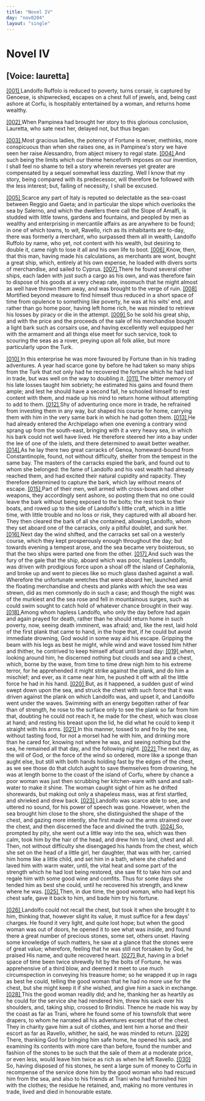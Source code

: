 ```yaml
---
title: "Novel IV"
day: "nov0204"
layout: "single"
---
```

<div id="nov0204" type="novella" who="lauretta">
 <h1>
  Novel IV
 </h1>
 <p>
  <h2>
   [Voice: lauretta]
  </h2>
 </p>
 <argument>
  <p>
   <a href="{{ site.baseurl }}itDecameron/nov0204#p02040001">
    [001]
   </a>
   Landolfo Ruffolo is reduced to poverty, turns corsair, is
 captured by Genoese, is shipwrecked, escapes on a
 chest full of jewels, and, being cast ashore at Corfu,
 is hospitably entertained by a woman, and returns
 home wealthy.
  </p>
 </argument>
 <div3 type="commentary" who="author">
  <p>
   <a href="{{ site.baseurl }}itDecameron/nov0204#p02040002">
    [002]
   </a>
   When
   Pampinea had brought her story to this glorious conclusion,
 Lauretta, who sate next her, delayed not, but thus began:
  </p>
 </div3>
 <div3 type="commentary" who="lauretta">
  <p>
   <a href="{{ site.baseurl }}itDecameron/nov0204#p02040003">
    [003]
   </a>
   Most gracious ladies, the potency of Fortune is never, methinks,
 more conspicuous than when she raises one, as in Pampinea's story
 we have seen her raise Alessandro, from abject misery to regal state.
   <a href="{{ site.baseurl }}itDecameron/nov0204#p02040004">
    [004]
   </a>
   And such being the limits which our theme henceforth imposes on
 our invention, I shall feel no shame to tell a story wherein reverses
 yet greater are compensated by a sequel somewhat less dazzling.
 Well I know that my story, being compared with its predecessor,
 will therefore be followed with the less interest; but, failing of
 necessity, I shall be excused.
  </p>
 </div3>
 <p>
  <a href="{{ site.baseurl }}itDecameron/nov0204#p02040005">
   [005]
  </a>
  Scarce any part of Italy is reputed so delectable as the sea-coast
 between Reggio and Gaeta; and in particular the slope which overlooks
 the sea by Salerno, and which the dwellers there call the Slope
 of Amalfi, is studded with little towns, gardens and fountains, and
 peopled by men as wealthy and enterprising in mercantile affairs as
 are anywhere to be found; in one of which towns, to wit, Ravello,
 rich as its inhabitants are to-day, there was formerly a merchant,
 who surpassed them all in wealth, Landolfo Ruffolo by name, who
 yet, not content with his wealth, but desiring to double it, came
      nigh to lose it all and his own life to boot.
  <a href="{{ site.baseurl }}itDecameron/nov0204#p02040006">
   [006]
  </a>
  Know, then, that this
 man, having made his calculations, as merchants are wont, bought a
  great ship, which, entirely at his own expense, he loaded with divers
 sorts of merchandise, and sailed to Cyprus.
  <a href="{{ site.baseurl }}itDecameron/nov0204#p02040007">
   [007]
  </a>
  There he found several
 other ships, each laden with just such a cargo as his own, and was
 therefore fain to dispose of his goods at a very cheap rate, insomuch
 that he might almost as well have thrown them away, and was
 brought to the verge of ruin.
  <a href="{{ site.baseurl }}itDecameron/nov0204#p02040008">
   [008]
  </a>
  Mortified beyond measure to find
 himself thus reduced in a short space of time from opulence to something
 like poverty, he was at his wits' end, and rather than go home
 poor, having left home rich, he was minded to retrieve his losses by
 piracy or die in the attempt.
  <a href="{{ site.baseurl }}itDecameron/nov0204#p02040009">
   [009]
  </a>
  So he sold his great ship, and with the
 price and the proceeds of the sale of his merchandise bought a light
 bark such as corsairs use, and having excellently well equipped her
 with the armament and all things else meet for such service, took to
 scouring the seas as a rover, preying upon all folk alike, but more
 particularly upon the Turk.
 </p>
 <p>
  <a href="{{ site.baseurl }}itDecameron/nov0204#p02040010">
   [010]
  </a>
  In this enterprise he was more favoured by Fortune than in
 his trading adventures. A year had scarce gone by before he had
 taken so many ships from the Turk that not only had he recovered
 the fortune which he had lost in trade, but was well on the way
 to doubling it.
  <a href="{{ site.baseurl }}itDecameron/nov0204#p02040011">
   [011]
  </a>
  The bitter memory of his late losses taught him
 sobriety; he estimated his gains and found them ample; and lest
 he should have a second fall, he schooled himself to rest content
 with them, and made up his mind to return home without attempting
 to add to them.
  <a href="{{ site.baseurl }}itDecameron/nov0204#p02040012">
   [012]
  </a>
  Shy of adventuring once more in trade, he
 refrained from investing them in any way, but shaped his course
 for home, carrying them with him in the very same bark in which
 he had gotten them.
  <a href="{{ site.baseurl }}itDecameron/nov0204#p02040013">
   [013]
  </a>
  He had already entered the Archipelago when
 one evening a contrary wind sprang up from the south-east, bringing
 with it a very heavy sea, in which his bark could not well have lived.
 He therefore steered her into a bay under the lee of one of the
 islets, and there determined to await better weather.
  <a href="{{ site.baseurl }}itDecameron/nov0204#p02040014">
   [014]
  </a>
  As he lay
 there two great carracks of Genoa, homeward-bound from Constantinople,
 found, not without difficulty, shelter from the tempest
 in the same bay. The masters of the carracks espied the bark, and
 found out to whom she belonged: the fame of Landolfo and his
 vast wealth had already reached them, and had excited their natural
 cupidity and rapacity. They therefore determined to capture the
 bark, which lay without means of escape.
  <a href="{{ site.baseurl }}itDecameron/nov0204#p02040015">
   [015]
  </a>
  Part of their men, well
  armed with cross-bows and other weapons, they accordingly sent
 ashore, so posting them that no one could leave the bark without
 being exposed to the bolts; the rest took to their boats, and rowed
 up to the side of Landolfo's little craft, which in a little time, with
 little trouble and no loss or risk, they captured with all aboard
 her. They then cleared the bark of all she contained, allowing
 Landolfo, whom they set aboard one of the carracks, only a pitiful
 doublet, and sunk her.
  <a href="{{ site.baseurl }}itDecameron/nov0204#p02040016">
   [016]
  </a>
  Next day the wind shifted, and the carracks
 set sail on a westerly course, which they kept prosperously enough
 throughout the day; but towards evening a tempest arose, and the
 sea became very boisterous, so that the two ships were parted one
 from the other.
  <a href="{{ site.baseurl }}itDecameron/nov0204#p02040017">
   [017]
  </a>
  And such was the fury of the gale that the ship,
 aboard which was poor, hapless Landolfo, was driven with prodigious
 force upon a shoal off the island of Cephalonia, and broke up and
 went to pieces like so much glass dashed against a wall. Wherefore
 the unfortunate wretches that were aboard her, launched amid the
 floating merchandise and chests and planks with which the sea was
 strewn, did as men commonly do in such a case; and though the night
 was of the murkiest and the sea rose and fell in mountainous surges,
 such as could swim sought to catch hold of whatever chance brought
 in their way.
  <a href="{{ site.baseurl }}itDecameron/nov0204#p02040018">
   [018]
  </a>
  Among whom hapless Landolfo, who only the day
 before had again and again prayed for death, rather than he should
 return home in such poverty, now, seeing death imminent, was
 afraid; and, like the rest, laid hold of the first plank that came to
 hand, in the hope that, if he could but avoid immediate drowning,
 God would in some way aid his escape. Gripping the beam with
 his legs as best he might, while wind and wave tossed him hither
 and thither, he contrived to keep himself afloat until broad day:
  <a href="{{ site.baseurl }}itDecameron/nov0204#p02040019">
   [019]
  </a>
  when, looking around him, he discerned nothing but clouds and sea
 and a chest, which, borne by the wave, from time to time drew
 nigh him to his extreme terror, for he apprehended it might strike
 against the plank, and do him a mischief; and ever, as it came near
 him, he pushed it off with all the little force he had in his hand.
  <a href="{{ site.baseurl }}itDecameron/nov0204#p02040020">
   [020]
  </a>
  But, as it happened, a sudden gust of wind swept down upon the
 sea, and struck the chest with such force that it was driven against
 the plank on which Landolfo was, and upset it, and Landolfo went
 under the waves. Swimming with an energy begotten rather of
 fear than of strength, he rose to the surface only to see the plank
  so far from him that, doubting he could not reach it, he made for
 the chest, which was close at hand; and resting his breast upon the
 lid, he did what he could to keep it straight with his arms.
  <a href="{{ site.baseurl }}itDecameron/nov0204#p02040021">
   [021]
  </a>
  In this
 manner, tossed to and fro by the sea, without tasting food, for not
 a morsel had he with him, and drinking more than he cared for,
 knowing not where he was, and seeing nothing but the sea, he
 remained all that day, and the following night.
  <a href="{{ site.baseurl }}itDecameron/nov0204#p02040022">
   [022]
  </a>
  The next day, as
 the will of God, or the force of the wind so ordered, more like a
 sponge than aught else, but still with both hands holding fast by
 the edges of the chest, as we see those do that clutch aught to save
 themselves from drowning, he was at length borne to the coast of
 the island of Corfu, where by chance a poor woman was just then
 scrubbing her kitchen-ware with sand and salt-water to make it
 shine. The woman caught sight of him as he drifted shorewards,
 but making out only a shapeless mass, was at first startled, and
 shrieked and drew back.
  <a href="{{ site.baseurl }}itDecameron/nov0204#p02040023">
   [023]
  </a>
  Landolfo was scarce able to see, and
 uttered no sound, for his power of speech was gone. However,
 when the sea brought him close to the shore, she distinguished the
 shape of the chest, and gazing more intently, she first made out the
 arms strained over the chest, and then discerned the face and divined
 the truth.
  <a href="{{ site.baseurl }}itDecameron/nov0204#p02040024">
   [024]
  </a>
  So, prompted by pity, she went out a little way into the
 sea, which was then calm, took him by the hair of the head, and
 drew him to land, chest and all. Then, not without difficulty she
 disengaged his hands from the chest, which she set on the head of
 a little girl, her daughter, that was with her, carried him home like
 a little child, and set him in a bath, where she chafed and laved him
 with warm water, until, the vital heat and some part of the strength
 which he had lost being restored, she saw fit to take him out and
 regale him with some good wine and comfits. Thus for some days
 she tended him as best she could, until he recovered his strength, and
 knew where he was.
  <a href="{{ site.baseurl }}itDecameron/nov0204#p02040025">
   [025]
  </a>
  Then, in due time, the good woman, who
 had kept his chest safe, gave it back to him, and bade him try his
 fortune.
 </p>
 <p>
  <a href="{{ site.baseurl }}itDecameron/nov0204#p02040026">
   [026]
  </a>
  Landolfo could not recall the chest, but took it when she brought
 it to him, thinking that, however slight its value, it must suffice for
 a few days' charges. He found it very light, and quite lost hope;
 but when the good woman was out of doors, he opened it to see
 what was inside, and found there a great number of precious stones,
  some set, others unset. Having some knowledge of such matters,
 he saw at a glance that the stones were of great value; wherefore,
 feeling that he was still not forsaken by God, he praised His name,
 and quite recovered heart.
  <a href="{{ site.baseurl }}itDecameron/nov0204#p02040027">
   [027]
  </a>
  But, having in a brief space of time
 been twice shrewdly hit by the bolts of Fortune, he was apprehensive
 of a third blow, and deemed it meet to use much circumspection in
 conveying his treasure home; so he wrapped it up in rags as best
 he could, telling the good woman that he had no more use for the
 chest, but she might keep it if she wished, and give him a sack in
 exchange.
  <a href="{{ site.baseurl }}itDecameron/nov0204#p02040028">
   [028]
  </a>
  This the good woman readily did; and he, thanking
 her as heartily as he could for the service she had rendered him,
 threw his sack over his shoulders, and, taking ship, crossed to
 Brindisi. Thence he made his way by the coast as far as Trani,
 where he found some of his townsfolk that were drapers, to whom
 he narrated all his adventures except that of the chest. They in
 charity gave him a suit of clothes, and lent him a horse and their
 escort as far as Ravello, whither, he said, he was minded to return.
  <a href="{{ site.baseurl }}itDecameron/nov0204#p02040029">
   [029]
  </a>
  There, thanking God for bringing him safe home, he opened his sack,
 and examining its contents with more care than before, found the
 number and fashion of the stones to be such that the sale of them
 at a moderate price, or even less, would leave him twice as rich as
 when he left Ravello.
  <a href="{{ site.baseurl }}itDecameron/nov0204#p02040030">
   [030]
  </a>
  So, having disposed of his stones, he sent a
 large sum of money to Corfu in recompense of the service done him
 by the good woman who had rescued him from the sea, and also to
 his friends at Trani who had furnished him with the clothes; the
 residue he retained, and, making no more ventures in trade, lived
 and died in honourable estate.
 </p>
</div>